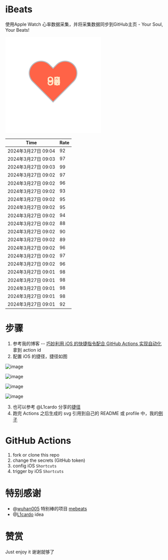 # iBeats
使用Apple Watch 心率数据采集，并将采集数据同步到GitHub主页 - Your Soul, Your Beats!

![](./files/heart.svg)

<!--START_SECTION:my_heart_rate-->
| Time | Rate | 
 | ---- | ---- | 
| 2024年3月27日 09:04 | 92 |
| 2024年3月27日 09:03 | 97 |
| 2024年3月27日 09:03 | 99 |
| 2024年3月27日 09:02 | 97 |
| 2024年3月27日 09:02 | 96 |
| 2024年3月27日 09:02 | 93 |
| 2024年3月27日 09:02 | 95 |
| 2024年3月27日 09:02 | 95 |
| 2024年3月27日 09:02 | 94 |
| 2024年3月27日 09:02 | 88 |
| 2024年3月27日 09:02 | 90 |
| 2024年3月27日 09:02 | 89 |
| 2024年3月27日 09:02 | 96 |
| 2024年3月27日 09:02 | 97 |
| 2024年3月27日 09:02 | 96 |
| 2024年3月27日 09:01 | 98 |
| 2024年3月27日 09:01 | 98 |
| 2024年3月27日 09:01 | 98 |
| 2024年3月27日 09:01 | 98 |
| 2024年3月27日 09:01 | 92 |

<!--END_SECTION:my_heart_rate-->

# 步骤
1. 参考我的博客 -- [巧妙利用 iOS 的快捷指令配合 GitHub Actions 实现自动化](https://github.com/yihong0618/gitblog/issues/198) 拿到 action id
2. 配置 iOS 的捷径，捷径如图

![image](https://user-images.githubusercontent.com/15976103/122154218-0db0b480-ce97-11eb-93bb-5aec07c558dc.png)

![image](https://user-images.githubusercontent.com/15976103/122154236-186b4980-ce97-11eb-8e4b-70551a0391ae.png)

![image](https://user-images.githubusercontent.com/15976103/122154268-2d47dd00-ce97-11eb-902e-3acf292265a9.png)

![image](https://user-images.githubusercontent.com/15976103/122174055-fa144680-ceb4-11eb-9be2-3eb83cd516f7.png)

3. 也可以参考 @L1cardo 分享的[捷径](https://www.icloud.com/shortcuts/6ab6047b459c41ad822ad6b94b1c03d4)
4. 跑完 Actions 之后生成的 svg 引用到自己的 README 或 profile 中，我的[例子](https://github.com/yihong0618) 

# GitHub Actions

1. fork or clone this repo
2. change the secrets (GitHub token)
3. config iOS `Shortcuts` 
4. trigger by iOS `Shortcuts`

# 特别感谢
- @[wuhan005](https://github.com/wuhan005) 特别棒的项目 [mebeats](https://github.com/wuhan005/mebeats)
- @[L1cardo](https://github.com/L1cardo) idea

# 赞赏
Just enjoy it
谢谢就够了
